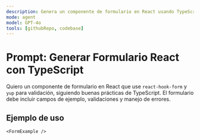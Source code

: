 ```yaml
---
description: Genera un componente de formulario en React usando TypeScript, react-hook-form y yup
mode: agent
model: GPT-4o
tools: [githubRepo, codebase]
---
```


# Prompt: Generar Formulario React con TypeScript

Quiero un componente de formulario en React que use `react-hook-form` y `yup` para validación, siguiendo buenas prácticas de TypeScript. El formulario debe incluir campos de ejemplo, validaciones y manejo de errores.

## Ejemplo de uso

```tsx
<FormExample />
```
